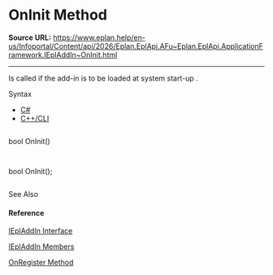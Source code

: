 # OnInit Method

**Source URL:** https://www.eplan.help/en-us/Infoportal/Content/api/2026/Eplan.EplApi.AFu~Eplan.EplApi.ApplicationFramework.IEplAddIn~OnInit.html

---

Is called if the add-in is to be loaded at system start-up .

Syntax

- [C#](#i-syntax-CS)
- [C++/CLI](#i-syntax-CPP2005)

```
```
bool OnInit()
```
```

```
```
bool OnInit();
```
```



See Also

#### Reference

[IEplAddIn Interface](Eplan.EplApi.AFu~Eplan.EplApi.ApplicationFramework.IEplAddIn.html)
  
[IEplAddIn Members](Eplan.EplApi.AFu~Eplan.EplApi.ApplicationFramework.IEplAddIn_members.html)
  
[OnRegister Method](Eplan.EplApi.AFu~Eplan.EplApi.ApplicationFramework.IEplAddIn~OnRegister.html)